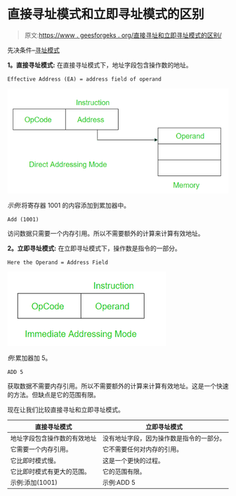 # 直接寻址模式和立即寻址模式的区别

> 原文:[https://www . geesforgeks . org/直接寻址和立即寻址模式的区别/](https://www.geeksforgeeks.org/difference-between-direct-and-immediate-addressing-modes/)

先决条件–[寻址模式](https://www.geeksforgeeks.org/addressing-modes/)

**1。直接寻址模式:**
在直接寻址模式下，地址字段包含操作数的地址。

```
Effective Address (EA) = address field of operand 
```

![](img/6c1ac04cb0b6f6c339dcd28bff56942a.png)

*示例*:将寄存器 1001 的内容添加到累加器中。

```
Add (1001) 
```

访问数据只需要一个内存引用。所以不需要额外的计算来计算有效地址。

**2。立即寻址模式:**
在立即寻址模式下，操作数是指令的一部分。

```
Here the Operand = Address Field 
```

![](img/9aa23856d360b6792632af1fcc68c1a1.png)

*例*:累加器加 5。

```
ADD 5 
```

获取数据不需要内存引用。所以不需要额外的计算来计算有效地址。这是一个快速的方法。但缺点是它的范围有限。

现在让我们比较直接寻址和立即寻址模式。

<center>

| 直接寻址模式 | 立即寻址模式 |
| --- | --- |
| 地址字段包含操作数的有效地址 | 没有地址字段，因为操作数是指令的一部分。 |
| 它需要一个内存引用。 | 它不需要任何对内存的引用。 |
| 它比即时模式慢。 | 这是一个更快的过程。 |
| 它比即时模式有更大的范围。 | 它的范围有限。 |
| 示例:添加(1001) | 示例:ADD 5 |

</center>